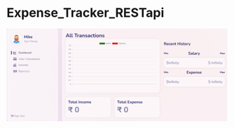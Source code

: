 # Expense_Tracker_RESTapi

![Image](https://github.com/theBhavyaaggarwal81/Expense_Tracker_RESTapi/blob/main/Screenshot%201.png)
